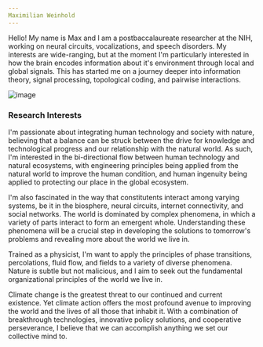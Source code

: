 ```yaml
---
Maximilian Weinhold 
---
```


Hello! My name is Max and I am a postbaccalaureate researcher at the NIH, working on neural circuits, vocalizations, and speech disorders. My interests are wide-ranging, but at the moment I'm particularly interested in how the brain encodes information about it's environment through local and global signals. This has started me on a journey deeper into information theory, signal processing, topological coding, and pairwise interactions. 

![image](https://user-images.githubusercontent.com/95586072/144760964-e1ea55b9-4e64-4516-aac0-4cc40316215a.jpg)

### Research Interests

I'm passionate about integrating human technology and society with nature, believing that a balance can be struck between the drive for knowledge and technological progress and our relationship with the natural world. As such, I'm interested in the bi-directional flow between human technology and natural ecosystems, with engineering principles being applied from the natural world to improve the human condition, and human ingenuity being applied to protecting our place in the global ecosystem. 

I'm also fascinated in the way that constitutents interact among varying systems, be it in the biosphere, neural circuits, internet connectivity, and social networks. The world is dominated by complex phenomena, in which a variety of parts interact to form an emergent whole. Understanding these phenomena will be a crucial step in developing the solutions to tomorrow's problems and revealing more about the world we live in. 

Trained as a physicist, I'm want to apply the principles of phase transitions, percolations, fluid flow, and fields to a variety of diverse phenomena. Nature is subtle but not malicious, and I aim to seek out the fundamental organizational principles of the world we live in. 

Climate change is the greatest threat to our continued and current existence. Yet climate action offers the most profound avenue to improving the world and the lives of all those that inhabit it. With a combination of breakthrough technologies, innovative policy solutions, and cooperative perseverance, I believe that we can accomplish anything we set our collective mind to. 

